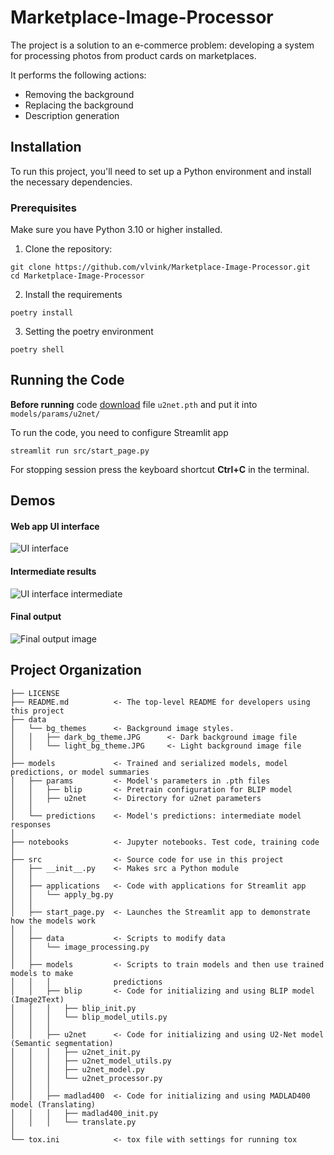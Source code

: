 # Marketplace-Image-Processor

The project is a solution to an e-commerce problem: developing a system for processing photos from
product cards on marketplaces.

It performs the following actions:
 - Removing the background
 - Replacing the background
 - Description generation

## Installation
To run this project, you'll need to set up a Python environment and install the necessary dependencies.
### Prerequisites
Make sure you have Python 3.10 or higher installed.
1. Clone the repository:
```commandline
git clone https://github.com/vlvink/Marketplace-Image-Processor.git
cd Marketplace-Image-Processor
```
2. Install the requirements
```commandline
poetry install
```
3. Setting the poetry environment
```commandline
poetry shell
```

## Running the Code
**Before running** code [download](https://drive.google.com/file/d/1ao1ovG1Qtx4b7EoskHXmi2E9rp5CHLcZ/view) file `u2net.pth` and put it into `models/params/u2net/`

To run the code, you need to configure Streamlit app
```commandline
streamlit run src/start_page.py
```
For stopping session press the keyboard shortcut **Ctrl+C** in the terminal.

## Demos
#### Web app UI interface
<image src="data/outsourceimg/uidemo.jpg" alt="UI interface">

#### Intermediate results
<image src="data/outsourceimg/intermres.jpg" alt="UI interface intermediate">

#### Final output
<image src="data/outsourceimg/FinalDemo.png" alt="Final output image">

## Project Organization


    ├── LICENSE
    ├── README.md          <- The top-level README for developers using this project
    ├── data
    │   └── bg_themes      <- Background image styles.
    │   │   ├── dark_bg_theme.JPG      <- Dark background image file
    │   │   └── light_bg_theme.JPG     <- Light background image file
    │
    ├── models             <- Trained and serialized models, model predictions, or model summaries
    │   ├── params         <- Model's parameters in .pth files
    │   │   ├── blip       <- Pretrain configuration for BLIP model
    │   │   ├── u2net      <- Directory for u2net parameters
    │   │   
    │   └── predictions    <- Model's predictions: intermediate model responses
    │
    ├── notebooks          <- Jupyter notebooks. Test code, training code
    │
    ├── src                <- Source code for use in this project
    │   ├── __init__.py    <- Makes src a Python module
    │   │
    │   ├── applications   <- Code with applications for Streamlit app
    │   │   └── apply_bg.py
    │   │
    │   ├── start_page.py  <- Launches the Streamlit app to demonstrate how the models work
    │   │
    │   ├── data           <- Scripts to modify data
    │   │   └── image_processing.py
    │   │
    │   ├── models         <- Scripts to train models and then use trained models to make
    │   │   │              predictions
    │   │   ├── blip       <- Code for initializing and using BLIP model (Image2Text)
    │   │   │   ├── blip_init.py
    │   │   │   └── blip_model_utils.py
    │   │   │
    │   │   ├── u2net      <- Code for initializing and using U2-Net model (Semantic segmentation)
    │   │   │   ├── u2net_init.py
    │   │   │   ├── u2net_model_utils.py
    │   │   │   ├── u2net_model.py
    │   │   │   └── u2net_processor.py
    │   │   │
    │   │   ├── madlad400  <- Code for initializing and using MADLAD400 model (Translating)
    │   │   │   ├── madlad400_init.py
    │   │   │   └── translate.py
    │
    └── tox.ini            <- tox file with settings for running tox
